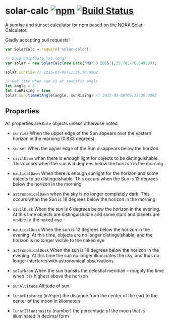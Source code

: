 # solar-calc [![npm](https://img.shields.io/npm/v/solar-calc.svg)](https://www.npmjs.com/package/solar-calc) [![Build Status](https://travis-ci.org/jonhester/solar-calc.svg)](https://travis-ci.org/jonhester/solar-calc/builds)
A sunrise and sunset calculator for npm based on the NOAA Solar Calculator.

Gladly accepting pull requests!

```js
var SolarCalc = require('solar-calc');

// SolarCalc(date,lat,long)
var solar = new SolarCalc(new Date('Mar 8 2015'),35.78,-78.649999);

solar.sunrise // 2015-03-08T11:35:30.000Z

// Get time when sun is at specific angle
let angle = 8
let sunRising = true
solar.sun.timeAtAngle(angle, sunRising) // 2015-03-08T06:35:30.000Z
```
## Properties
All properties are `Date` objects unless otherwise noted

- `sunrise` When the upper edge of the Sun appears over the eastern horizon in the morning (0.833 degrees)

- `sunset` When the upper edge of the Sun disappears below the horizon

- `civilDawn` when there is enough light for objects to be distinguishable. This occurs when the sun is 6 degrees below the horizon in the morning

- `nauticalDawn` When there is enough sunlight for the horizon and some objects to be distinguishable. This occurs when the Sun is 12 degrees below the horizon in the morning

- `astronomicalDawn` when the sky is no longer completely dark. This occurs when the Sun is 18 degrees below the horizon in the morning

- `civilDusk` When the sun is 6 degrees below the horizon in the evening. At this time objects are distinguishable and some stars and planets are visible to the naked eye.

- `nauticalDusk` When the sun is 12 degrees below the horizon in the evening. At this time, objects are no longer distinguishable, and the horizon is no longer visible to the naked eye

- `astronomicalDusk` When the sun is 18 degrees below the horizon in the evening. At this time the sun no longer illuminates the sky, and thus no longer interferes with astronomical observations

- `solarNoon` When the sun transits the celestial meridian – roughly the time when it is highest above the horizon

- `sunAltitude` Altitude of sun

- `lunarDistance` (integer) the distance from the center of the eart to the center of the moon in kilometers

- `lunarIlluminosity` (number) the percentage of the moon that is illuminated in decimal form
